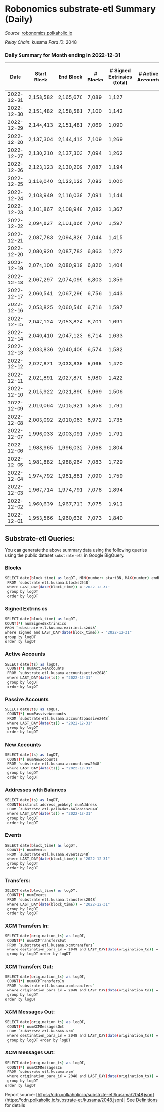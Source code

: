 # Robonomics substrate-etl Summary (Daily)

_Source_: [robonomics.polkaholic.io](https://robonomics.polkaholic.io)

*Relay Chain*: kusama
*Para ID*: 2048



### Daily Summary for Month ending in 2022-12-31


| Date | Start Block | End Block | # Blocks | # Signed Extrinsics (total) | # Active Accounts | # Passive | # New | # Addresses with Balances | # Events | # Transfers | # XCM Transfers In | # XCM Transfers Out | # XCM In | # XCM Out | Issues | 
| ---- | ----------- | --------- | -------- | --------------------------- | ----------------- | --------- | ----- | ------------------------- | -------- | ----------- | ------------------ | ------------------- | -------- | --------- | ------ |
| 2022-12-31 | 2,158,582 | 2,165,670 | 7,089 | 1,127 |  |  |  | 3,001 | 39,823 | 1  |   |   |  |  |  |
| 2022-12-30 | 2,151,482 | 2,158,581 | 7,100 | 1,142 |  |  |  | 3,000 | 40,170 | 9  | 2 ($613.59) |   |  |  |  |
| 2022-12-29 | 2,144,413 | 2,151,481 | 7,069 | 1,090 |  |  |  | 3,000 | 39,853 | 18  | 1 ($240.83) |   |  |  |  |
| 2022-12-28 | 2,137,304 | 2,144,412 | 7,109 | 1,269 |  |  |  | 2,996 | 40,806 | 12  |   |   |  |  |  |
| 2022-12-27 | 2,130,210 | 2,137,303 | 7,094 | 1,262 |  |  |  | 2,990 | 40,597 | 2  | 4 ($213.82) |   |  |  |  |
| 2022-12-26 | 2,123,123 | 2,130,209 | 7,087 | 1,194 |  |  |  | 2,989 | 40,293 | 4  | 1 ($1.08) | 1 ($41.94) |  |  |  |
| 2022-12-25 | 2,116,040 | 2,123,122 | 7,083 | 1,000 |  |  |  | 2,979 | 39,513 | 5  | 1 ($94.68) | 2 ($878.34) |  |  |  |
| 2022-12-24 | 2,108,949 | 2,116,039 | 7,091 | 1,144 |  |  |  | 2,971 | 40,075 | 5  | 1 ($110.63) |   |  |  |  |
| 2022-12-23 | 2,101,867 | 2,108,948 | 7,082 | 1,367 |  |  |  | 2,969 | 41,053 | 4  |   | 2 ($180.98) |  |  |  |
| 2022-12-22 | 2,094,827 | 2,101,866 | 7,040 | 1,597 |  |  |  | 2,967 | 41,300 | 2  | 3 ($90.17) |   |  |  |  |
| 2022-12-21 | 2,087,783 | 2,094,826 | 7,044 | 1,415 |  |  |  | 2,966 | 40,357 | 10  | 2 ($377.77) |   |  |  |  |
| 2022-12-20 | 2,080,920 | 2,087,782 | 6,863 | 1,272 |  |  |  | 2,964 | 38,862 | 5  | 1 ($251.23) |   |  |  |  |
| 2022-12-19 | 2,074,100 | 2,080,919 | 6,820 | 1,404 |  |  |  | 2,962 | 39,149 | 14  |   | 1 ($0.07) |  |  |  |
| 2022-12-18 | 2,067,297 | 2,074,099 | 6,803 | 1,359 |  |  |  | 2,950 | 38,772 | 6  | 2 ($361.96) |   |  |  |  |
| 2022-12-17 | 2,060,541 | 2,067,296 | 6,756 | 1,443 |  |  |  | 2,949 | 38,764 | 2  | 2 ($75.24) | 1 ($0.87) |  |  |  |
| 2022-12-16 | 2,053,825 | 2,060,540 | 6,716 | 1,597 |  |  |  | 2,948 | 39,145 | 2  |   |   |  |  |  |
| 2022-12-15 | 2,047,124 | 2,053,824 | 6,701 | 1,691 |  |  |  | 2,947 | 39,545 | 16  |   |   |  |  |  |
| 2022-12-14 | 2,040,410 | 2,047,123 | 6,714 | 1,633 |  |  |  |  | 39,554 | 6  | 3 ($345.04) | 1 ($2.79) |  |  |  |
| 2022-12-13 | 2,033,836 | 2,040,409 | 6,574 | 1,582 |  |  |  | 2,931 | 38,633 | 6  | 2 ($1.14) | 6 ($325.20) |  |  |  |
| 2022-12-12 | 2,027,871 | 2,033,835 | 5,965 | 1,470 |  |  |  | 2,926 | 35,157 | 6  | 1 ($24.03) | 1 ($1.14) |  |  |  |
| 2022-12-11 | 2,021,891 | 2,027,870 | 5,980 | 1,422 |  |  |  | 2,924 | 35,012 | 2  |   | 1 ($298.12) |  |  |  |
| 2022-12-10 | 2,015,922 | 2,021,890 | 5,969 | 1,506 |  |  |  | 2,922 | 35,444 | 3  |   | 1 ($21.25) |  |  |  |
| 2022-12-09 | 2,010,064 | 2,015,921 | 5,858 | 1,791 |  |  |  | 2,922 | 35,970 | 7  |   |   |  |  |  |
| 2022-12-08 | 2,003,092 | 2,010,063 | 6,972 | 1,735 |  |  |  | 2,920 | 41,395 | 7  | 1 ($7.98) | 1 ($2.87) |  |  |  |
| 2022-12-07 | 1,996,033 | 2,003,091 | 7,059 | 1,791 |  |  |  | 2,918 | 42,266 | 3  | 2 ($62.27) |   |  |  |  |
| 2022-12-06 | 1,988,965 | 1,996,032 | 7,068 | 1,804 |  |  |  | 2,915 | 42,385 |   |   |   |  |  |  |
| 2022-12-05 | 1,981,882 | 1,988,964 | 7,083 | 1,729 |  |  |  | 2,914 | 42,124 | 2  | 1 ($52.10) | 1 ($0.98) |  |  |  |
| 2022-12-04 | 1,974,792 | 1,981,881 | 7,090 | 1,759 |  |  |  | 2,913 | 42,068 | 2  |   |   |  |  |  |
| 2022-12-03 | 1,967,714 | 1,974,791 | 7,078 | 1,894 |  |  |  | 2,911 | 42,381 | 9  | 2 ($34.02) |   |  |  |  |
| 2022-12-02 | 1,960,639 | 1,967,713 | 7,075 | 1,912 |  |  |  | 2,908 | 42,480 | 4  |   | 1 ($70.18) |  |  |  |
| 2022-12-01 | 1,953,566 | 1,960,638 | 7,073 | 1,840 |  |  |  | 2,907 | 42,419 | 7  |   | 5 ($568.26) |  |  |  |

## Substrate-etl Queries:
You can generate the above summary data using the following queries using the public dataset `substrate-etl` in Google BigQuery:

### Blocks
```bash
SELECT date(block_time) as logDT, MIN(number) startBN, MAX(number) endBN, COUNT(*) numBlocks 
 FROM `substrate-etl.kusama.blocks2048`  
 where LAST_DAY(date(block_time)) = "2022-12-31" 
 group by logDT 
 order by logDT
```

### Signed Extrinsics
```bash
SELECT date(block_time) as logDT, 
COUNT(*) numSignedExtrinsics 
FROM `substrate-etl.kusama.extrinsics2048`  
where signed and LAST_DAY(date(block_time)) = "2022-12-31" 
group by logDT 
order by logDT
```

### Active Accounts
```bash
SELECT date(ts) as logDT, 
 COUNT(*) numActiveAccounts 
 FROM `substrate-etl.kusama.accountsactive2048` 
 where LAST_DAY(date(ts)) = "2022-12-31" 
 group by logDT 
 order by logDT
```

### Passive Accounts
```bash
SELECT date(ts) as logDT, 
 COUNT(*) numPassiveAccounts 
 FROM `substrate-etl.kusama.accountspassive2048` 
 where LAST_DAY(date(ts)) = "2022-12-31" 
 group by logDT 
 order by logDT
```

### New Accounts
```bash
SELECT date(ts) as logDT, 
 COUNT(*) numNewAccounts 
 FROM `substrate-etl.kusama.accountsnew2048` 
 where LAST_DAY(date(ts)) = "2022-12-31" 
 group by logDT
 order by logDT
```

### Addresses with Balances
```bash
SELECT date(ts) as logDT,
 COUNT(distinct address_pubkey) numAddress 
 FROM `substrate-etl.polkadot.balances2048` 
 where LAST_DAY(date(ts)) = "2022-12-31" 
 group by logDT 
 order by logDT
```

### Events
```bash
SELECT date(block_time) as logDT, 
 COUNT(*) numEvents 
 FROM `substrate-etl.kusama.events2048` 
 where LAST_DAY(date(block_time)) = "2022-12-31" 
 group by logDT 
 order by logDT
```

### Transfers:
```bash
SELECT date(block_time) as logDT, 
 COUNT(*) numEvents 
 FROM `substrate-etl.kusama.transfers2048` 
 where LAST_DAY(date(block_time)) = "2022-12-31" 
 group by logDT 
 order by logDT
```

### XCM Transfers In:
```bash
SELECT date(origination_ts) as logDT, 
 COUNT(*) numXCMTransfersOut 
 FROM `substrate-etl.kusama.xcmtransfers` 
 where destination_para_id = 2048 and LAST_DAY(date(origination_ts)) = "2022-12-31" 
 group by logDT order by logDT
```

### XCM Transfers Out:
```bash
SELECT date(origination_ts) as logDT, 
 COUNT(*) numXCMTransfersIn 
 FROM `substrate-etl.kusama.xcmtransfers` 
 where origination_para_id = 2048 and LAST_DAY(date(origination_ts)) = "2022-12-31" 
 group by logDT 
order by logDT
```

### XCM Messages Out:
```bash
SELECT date(origination_ts) as logDT, 
 COUNT(*) numXCMMessagesOut 
 FROM `substrate-etl.kusama.xcm` 
 where destination_para_id = 2048 and LAST_DAY(date(origination_ts)) = "2022-12-31" 
 group by logDT order by logDT
```

### XCM Messages Out:
```bash
SELECT date(origination_ts) as logDT, 
 COUNT(*) numXCMMessagesIn 
 FROM `substrate-etl.kusama.xcm` 
 where origination_para_id = 2048 and LAST_DAY(date(origination_ts)) = "2022-12-31" 
 group by logDT 
order by logDT
```


Report source: [https://cdn.polkaholic.io/substrate-etl/kusama/2048.json](https://cdn.polkaholic.io/substrate-etl/kusama/2048.json) | See [Definitions](/DEFINITIONS.md) for details
